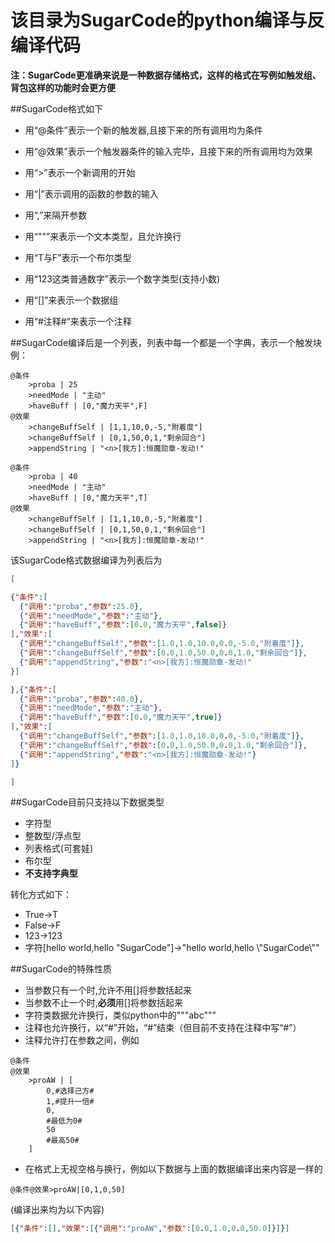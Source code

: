 # 该目录为SugarCode的python编译与反编译代码

**注：SugarCode更准确来说是一种数据存储格式，这样的格式在写例如触发组、背包这样的功能时会更方便**

##SugarCode格式如下

* 用“@条件”表示一个新的触发器,且接下来的所有调用均为条件 

* 用“@效果”表示一个触发器条件的输入完毕，且接下来的所有调用均为效果

*  用“>”表示一个新调用的开始

*  用“|”表示调用的函数的参数的输入

*  用“,”来隔开参数

*  用“""”来表示一个文本类型，且允许换行

*  用“T与F”表示一个布尔类型

*  用“123这类普通数字”表示一个数字类型(支持小数)

*  用“[]”来表示一个数据组

*  用“#注释#”来表示一个注释

##SugarCode编译后是一个列表，列表中每一个都是一个字典，表示一个触发块
例：
```例子.sgc
@条件
    >proba | 25
    >needMode | "主动"
    >haveBuff | [0,"魔力天平",F]
@效果
    >changeBuffSelf | [1,1,10,0,-5,"附着度"]
    >changeBuffSelf | [0,1,50,0,1,"剩余回合"]
    >appendString | "<n>[我方]:恒魔勋章-发动!"

@条件
    >proba | 40
    >needMode | "主动"
    >haveBuff | [0,"魔力天平",T]
@效果
    >changeBuffSelf | [1,1,10,0,-5,"附着度"]
    >changeBuffSelf | [0,1,50,0,1,"剩余回合"]
    >appendString | "<n>[我方]:恒魔勋章-发动!"
```
该SugarCode格式数据编译为列表后为
```例子.json
[

{"条件":[
  {"调用":"proba","参数":25.0},
  {"调用":"needMode","参数":"主动"},
  {"调用":"haveBuff","参数":[0.0,"魔力天平",false]}
],"效果":[
  {"调用":"changeBuffSelf","参数":[1.0,1.0,10.0,0.0,-5.0,"附着度"]},
  {"调用":"changeBuffSelf","参数":[0.0,1.0,50.0,0.0,1.0,"剩余回合"]},
  {"调用":"appendString","参数":"<n>[我方]:恒魔勋章-发动!"
}]

},{"条件":[
  {"调用":"proba","参数":40.0},
  {"调用":"needMode","参数":"主动"},
  {"调用":"haveBuff","参数":[0.0,"魔力天平",true]}
],"效果":[
  {"调用":"changeBuffSelf","参数":[1.0,1.0,10.0,0.0,-5.0,"附着度"]},
  {"调用":"changeBuffSelf","参数":[0.0,1.0,50.0,0.0,1.0,"剩余回合"]},
  {"调用":"appendString","参数":"<n>[我方]:恒魔勋章-发动!"}
]}

]
```
##SugarCode目前只支持以下数据类型
* 字符型
* 整数型/浮点型
* 列表格式(可套娃)
* 布尔型
* **不支持字典型**

转化方式如下：
* True->T
* False->F
* 123->123
* 字符[hello world,hello "SugarCode"]->"hello world,hello \\\"SugarCode\\\""

##SugarCode的特殊性质
* 当参数只有一个时,允许不用[]将参数括起来
* 当参数不止一个时,**必须**用[]将参数括起来
* 字符类数据允许换行，类似python中的"""abc"""
* 注释也允许换行，以“#”开始，“#”结束（但目前不支持在注释中写“#”）
* 注释允许打在参数之间，例如
```
@条件
@效果
    >proAW | [
        0,#选择己方#
        1,#提升一倍#
        0,
        #最低为0#
        50
        #最高50#
    ]
```
* 在格式上无视空格与换行，例如以下数据与上面的数据编译出来内容是一样的
```
@条件@效果>proAW|[0,1,0,50]
```
(编译出来均为以下内容)
```json
[{"条件":[],"效果":[{"调用":"proAW","参数":[0.0,1.0,0.0,50.0]}]}]
```
